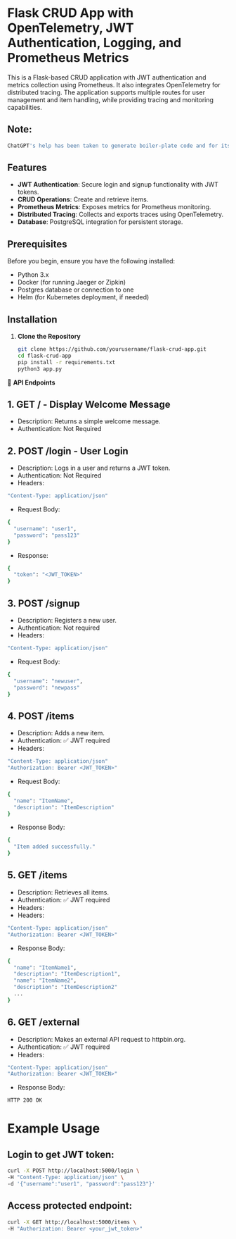 # Flask CRUD App with OpenTelemetry, JWT Authentication, Logging, and Prometheus Metrics

This is a Flask-based CRUD application with JWT authentication and metrics collection using Prometheus. It also integrates OpenTelemetry for distributed tracing. The application supports multiple routes for user management and item handling, while providing tracing and monitoring capabilities.

## Note:

```bash
ChatGPT's help has been taken to generate boiler-plate code and for its further improvements.
```

## Features
- **JWT Authentication**: Secure login and signup functionality with JWT tokens.
- **CRUD Operations**: Create and retrieve items.
- **Prometheus Metrics**: Exposes metrics for Prometheus monitoring.
- **Distributed Tracing**: Collects and exports traces using OpenTelemetry.
- **Database**: PostgreSQL integration for persistent storage.

## Prerequisites
Before you begin, ensure you have the following installed:
- Python 3.x
- Docker (for running Jaeger or Zipkin)
- Postgres database or connection to one
- Helm (for Kubernetes deployment, if needed)

## Installation

1. **Clone the Repository**

   ```bash
   git clone https://github.com/yourusername/flask-crud-app.git
   cd flask-crud-app
   pip install -r requirements.txt
   python3 app.py
   ```

📡 **API Endpoints**

## 1. GET / - Display Welcome Message
- Description: Returns a simple welcome message.
- Authentication: Not Required

## 2. POST /login - User Login
- Description: Logs in a user and returns a JWT token.
- Authentication: Not Required
- Headers:
```bash
"Content-Type: application/json"
```
- Request Body:
```bash
{
  "username": "user1",
  "password": "pass123"
}
```
- Response:
```bash
{
  "token": "<JWT_TOKEN>"
}
```

## 3. POST /signup
- Description: Registers a new user.
- Authentication: Not required
- Headers:
```bash
"Content-Type: application/json"
```
- Request Body:
```bash
{
  "username": "newuser",
  "password": "newpass"
}
```

## 4. POST /items
- Description: Adds a new item.
- Authentication: ✅ JWT required
- Headers:
```bash
"Content-Type: application/json"
"Authorization: Bearer <JWT_TOKEN>"
```
- Request Body:
```bash
{
  "name": "ItemName",
  "description": "ItemDescription"
}
```
- Response Body:
```bash
{
  "Item added successfully."
}
```

## 5. GET /items
- Description: Retrieves all items.
- Authentication: ✅ JWT required
- Headers:
- Headers:
```bash
"Content-Type: application/json"
"Authorization: Bearer <JWT_TOKEN>"
```
- Response Body:
```bash
{
  "name": "ItemName1",
  "description": "ItemDescription1",
  "name": "ItemName2",
  "description": "ItemDescription2"
  ...
}
```

## 6. GET /external
- Description: Makes an external API request to httpbin.org.
- Authentication: ✅ JWT required
- Headers:
```bash
"Content-Type: application/json"
"Authorization: Bearer <JWT_TOKEN>"
```
- Response Body:
```bash
HTTP 200 OK
```

# Example Usage
## Login to get JWT token:
```bash
curl -X POST http://localhost:5000/login \
-H "Content-Type: application/json" \
-d '{"username":"user1", "password":"pass123"}'
```

## Access protected endpoint:
```bash
curl -X GET http://localhost:5000/items \
-H "Authorization: Bearer <your_jwt_token>"
```